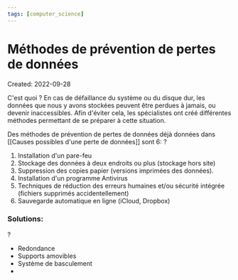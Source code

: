 ```yaml
---
tags: [computer_science]
---
```

# Méthodes de prévention de pertes de données
Created: 2022-09-28

C'est quoi
?
En cas de défaillance du système ou du disque dur, les données que nous y avons stockées peuvent être perdues à jamais, ou devenir inaccessibles.
Afin d'éviter cela, les spécialistes ont créé différentes méthodes permettant de se préparer à cette situation.
<!--SR:!2022-10-10,7,230-->

Des méthodes de prévention de pertes de données déjà données dans [[Causes possibles d'une perte de données]] sont 6:
?
1. Installation d'un pare-feu
2. Stockage des données à deux endroits ou plus (stockage hors site)
3. Suppression des copies papier (versions imprimées des données).
4. Installation d'un programme Antivirus
5. Techniques de réduction des erreurs humaines et/ou sécurité intégrée (fichiers supprimés accidentellement)
6. Sauvegarde automatique en ligne (iCIoud, Dropbox)
<!--SR:!2022-10-11,8,228-->

### Solutions:
?
- Redondance
- Supports amovibles
- Système de basculement
- 
